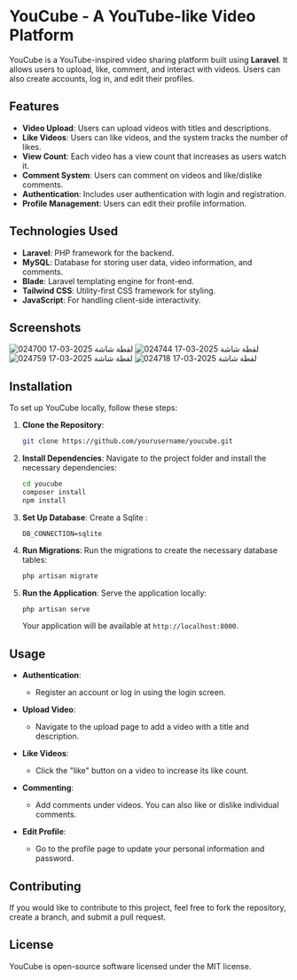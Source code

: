 # YouCube - A YouTube-like Video Platform

YouCube is a YouTube-inspired video sharing platform built using **Laravel**. It allows users to upload, like, comment, and interact with videos. Users can also create accounts, log in, and edit their profiles.

## Features

- **Video Upload**: Users can upload videos with titles and descriptions.
- **Like Videos**: Users can like videos, and the system tracks the number of likes.
- **View Count**: Each video has a view count that increases as users watch it.
- **Comment System**: Users can comment on videos and like/dislike comments.
- **Authentication**: Includes user authentication with login and registration.
- **Profile Management**: Users can edit their profile information.

## Technologies Used

- **Laravel**: PHP framework for the backend.
- **MySQL**: Database for storing user data, video information, and comments.
- **Blade**: Laravel templating engine for front-end.
- **Tailwind CSS**: Utility-first CSS framework for styling.
- **JavaScript**: For handling client-side interactivity.

## Screenshots
![لقطة شاشة 2025-03-17 024700](https://github.com/user-attachments/assets/9b703c96-93f2-4a09-af94-bc11305208bf)
![لقطة شاشة 2025-03-17 024744](https://github.com/user-attachments/assets/572b4cbe-5b9a-4272-8197-645c399d632c)
![لقطة شاشة 2025-03-17 024759](https://github.com/user-attachments/assets/69a8154e-a3ee-478e-afb0-382aceae36bb)
![لقطة شاشة 2025-03-17 024718](https://github.com/user-attachments/assets/dc772546-7389-4839-bc05-3b9a04e09955)



## Installation

To set up YouCube locally, follow these steps:

1. **Clone the Repository**:
    ```bash
    git clone https://github.com/yourusername/youcube.git
    ```

2. **Install Dependencies**:
    Navigate to the project folder and install the necessary dependencies:
    ```bash
    cd youcube
    composer install
    npm install
    ```

3. **Set Up Database**:
    Create a Sqlite :
    ```env
    DB_CONNECTION=sqlite
    ```

4. **Run Migrations**:
    Run the migrations to create the necessary database tables:
    ```bash
    php artisan migrate
    ```

5. **Run the Application**:
    Serve the application locally:
    ```bash
    php artisan serve
    ```
    Your application will be available at `http://localhost:8000`.

## Usage

- **Authentication**: 
    - Register an account or log in using the login screen.
  
- **Upload Video**:
    - Navigate to the upload page to add a video with a title and description.
  
- **Like Videos**: 
    - Click the "like" button on a video to increase its like count.
  
- **Commenting**:
    - Add comments under videos. You can also like or dislike individual comments.

- **Edit Profile**:
    - Go to the profile page to update your personal information and password.

## Contributing

If you would like to contribute to this project, feel free to fork the repository, create a branch, and submit a pull request. 

## License

YouCube is open-source software licensed under the MIT license.

